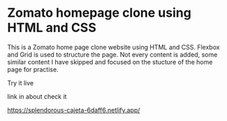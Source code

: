 # Zomato homepage clone using HTML and CSS

This is a Zomato home page clone website using HTML and CSS. Flexbox and Grid is used to structure the page. Not every content is added, some similar content I have skipped and focused on the stucture of the home page for practise.

Try it live 

link in about check it

https://splendorous-cajeta-6daff6.netlify.app/
